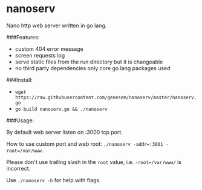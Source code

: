nanoserv
========

Nano http web server written in go lang.

###Features:

* custom 404 error message
* screen requests log
* serve static files from the run directory but it is changeable
* no third party dependencies only core go lang packages used


###Install:

* `wget https://raw.githubusercontent.com/genesem/nanoserv/master/nanoserv.go`
* `go build nanoserv.go && ./nanoserv`

###Usage:

By default web server listen on :3000 tcp port.

How to use custom port and web root: `./nanoserv -addr=:3001 -root=/var/www`.

Please don't use trailing slash in the `root` value, i.e. `-root=/var/www/` is incorrect.

Use `./nanoserv -h` for help with flags.
